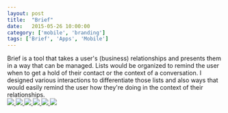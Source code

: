 ```yaml
---
layout: post
title:  "Brief"
date:   2015-05-26 10:00:00
category: ['mobile', 'branding']
tags: ['Brief', 'Apps', 'Mobile']
---
```

<div class="text-block">
Brief is a tool that takes a user's (business) relationships and presents them in a way that can be managed. Lists would be organized to remind the user when to get a hold of their contact or the context of a conversation. I designed various interactions to differentiate those lists and also ways that would easily remind the user how they're doing in the context of their relationships. 
</div>

<div class="images">
	<a href="{{ base.url }}/images/Brief/Brief-00.png" data-lightbox="Brief App" title="Exploration of hero area experience"> 
		<img src="{{ base.url }}/images/Brief/Brief-00.png" />
	</a>
	<a href="{{ base.url }}/images/Brief/Brief-01.png" title="" data-lightbox="Brief App" title="Idle list">
		<img src="{{ base.url }}/images/Brief/Brief-01.png" />
	</a>
	<a href="{{ base.url }}/images/Brief/Brief-02.png" title="" data-lightbox="Brief App" title="Swipe right interaction to add to plan list">
		<img src="{{ base.url }}/images/Brief/Brief-02.png" />
	</a>
	<a href="{{ base.url }}/images/Brief/Brief-03.png" title="" data-lightbox="Brief App" title="Swipe left to delete item">
		<img src="{{ base.url }}/images/Brief/Brief-03.png" />
	</a>
	<a href="{{ base.url }}/images/Brief/Brief-05.png" title="" data-lightbox="Brief App" title="Section color exploration">
		<img src="{{ base.url }}/images/Brief/Brief-05.png" />
	</a>
	<a href="{{ base.url }}/images/Brief/Brief-06.png" title="" data-lightbox="Brief App" title="Section color exploration">
		<img src="{{ base.url }}/images/Brief/Brief-06.png" />
	</a>
</div>



[jekyll-gh]: https://github.com/jekyll/jekyll
[jekyll]:    http://jekyllrb.com
